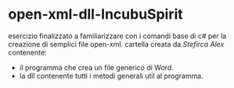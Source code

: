 # open-xml-dll-IncubuSpirit

esercizio finalizzato a familiarizzare con i comandi base di c# per la creazione di semplici file open-xml.
cartella creata da _Stefirca Alex_ contenente:

- il programma che crea un file generico di Word.
- la dll contenente tutti i metodi generali util al programma.
